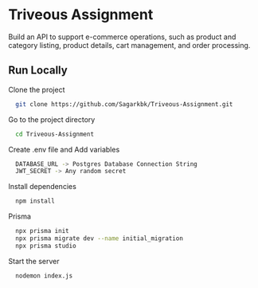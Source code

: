 
# Triveous Assignment

Build an API to support e-commerce operations, such as product and category
listing, product details, cart management, and order processing.




## Run Locally

Clone the project

```bash
  git clone https://github.com/Sagarkbk/Triveous-Assignment.git
```

Go to the project directory

```bash
  cd Triveous-Assignment
```
Create .env file and Add variables

```bash
  DATABASE_URL -> Postgres Database Connection String
  JWT_SECRET -> Any random secret
```

Install dependencies

```bash
  npm install
```

Prisma

```bash
  npx prisma init
  npx prisma migrate dev --name initial_migration
  npx prisma studio
```

Start the server

```bash
  nodemon index.js
```

